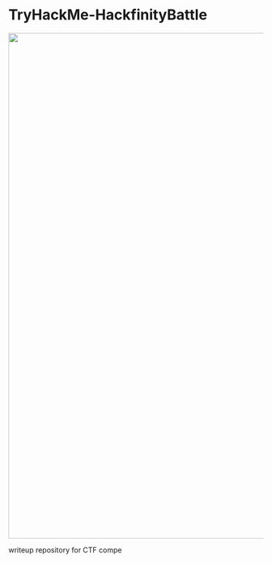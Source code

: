 # TryHackMe-HackfinityBattle

<div align="center">
  <img src="https://user-images.githubusercontent.com/74038190/212751818-13da6fd2-27ca-45c4-9c64-3940ccfa6fd3.gif" width="1000">
</div>

writeup repository for CTF compe

<br><br>
